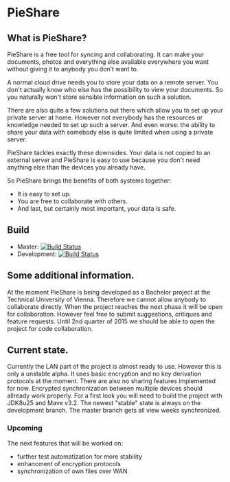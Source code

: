 # PieShare

## What is PieShare?

PieShare is a free tool for syncing and collaborating. It can make your documents, photos and everything else available everywhere you want without giving it to anybody you don’t want to.

A normal cloud drive needs you to store your data on a remote server. You don't actually know who else has the possibility to view your documents. So you naturally won't store sensible information on such a solution.

There are also quite a few solutions out there which allow you to set up your private server at home. However not everybody has the resources or knowledge needed to set up such a server. And even worse: the ability to share your data with somebody else is quite limited when using a private server.

PieShare tackles exactly these downsides. Your data is not copied to an external server and PieShare is easy to use because you don't need anything else than the devices you already have.

So PieShare brings the benefits of both systems together: 
- It is easy to set up. 
- You are free to collaborate with others. 
- And last, but certainly most important, your data is safe.

## Build
- Master: [![Build Status](https://travis-ci.org/vauvenal5/pieShare.svg?branch=master)](https://travis-ci.org/vauvenal5/pieShare)
- Development: [![Build Status](https://travis-ci.org/vauvenal5/pieShare.svg?branch=development)](https://travis-ci.org/vauvenal5/pieShare)

## Some additional information.
At the moment PieShare is being developed as a Bachelor project at the Technical University of Vienna. Therefore we cannot allow anybody to collaborate directly. When the project reaches the next phase it will be open for collaboration. However feel free to submit suggestions, critiques and feature requests. Until 2nd quarter of 2015 we should be able to open the project for code collaboration.

## Current state.
Currently the LAN part of the project is almost ready to use. However this is only a unstable alpha. It uses basic encryption and no key derivation protocols at the moment. There are also no sharing features implemented for now. Encrypted synchronization between multiple devices should allready work properly.
For a first look you will need to build the project with JDK8u25 and Mave v3.2. The newest "stable" state is always on the development branch. The master branch gets all view weeks synchronized.

### Upcoming
The next features that will be worked on:
- further test automatization for more stability
- enhancment of encryption protocols
- synchronization of own files over WAN
